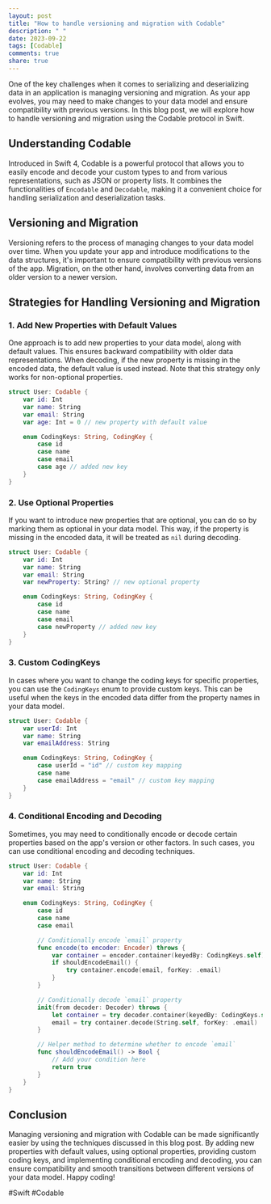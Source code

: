 ```yaml
---
layout: post
title: "How to handle versioning and migration with Codable"
description: " "
date: 2023-09-22
tags: [Codable]
comments: true
share: true
---
```


One of the key challenges when it comes to serializing and deserializing data in an application is managing versioning and migration. As your app evolves, you may need to make changes to your data model and ensure compatibility with previous versions. In this blog post, we will explore how to handle versioning and migration using the Codable protocol in Swift.

## Understanding Codable

Introduced in Swift 4, Codable is a powerful protocol that allows you to easily encode and decode your custom types to and from various representations, such as JSON or property lists. It combines the functionalities of `Encodable` and `Decodable`, making it a convenient choice for handling serialization and deserialization tasks.

## Versioning and Migration

Versioning refers to the process of managing changes to your data model over time. When you update your app and introduce modifications to the data structures, it's important to ensure compatibility with previous versions of the app. Migration, on the other hand, involves converting data from an older version to a newer version.

## Strategies for Handling Versioning and Migration

### 1. Add New Properties with Default Values

One approach is to add new properties to your data model, along with default values. This ensures backward compatibility with older data representations. When decoding, if the new property is missing in the encoded data, the default value is used instead. Note that this strategy only works for non-optional properties.

```swift
struct User: Codable {
    var id: Int
    var name: String
    var email: String
    var age: Int = 0 // new property with default value

    enum CodingKeys: String, CodingKey {
        case id
        case name
        case email
        case age // added new key
    }
}
```

### 2. Use Optional Properties

If you want to introduce new properties that are optional, you can do so by marking them as optional in your data model. This way, if the property is missing in the encoded data, it will be treated as `nil` during decoding.

```swift
struct User: Codable {
    var id: Int
    var name: String
    var email: String
    var newProperty: String? // new optional property

    enum CodingKeys: String, CodingKey {
        case id
        case name
        case email
        case newProperty // added new key
    }
}
```

### 3. Custom CodingKeys

In cases where you want to change the coding keys for specific properties, you can use the `CodingKeys` enum to provide custom keys. This can be useful when the keys in the encoded data differ from the property names in your data model.

```swift
struct User: Codable {
    var userId: Int
    var name: String
    var emailAddress: String

    enum CodingKeys: String, CodingKey {
        case userId = "id" // custom key mapping
        case name
        case emailAddress = "email" // custom key mapping
    }
}
```

### 4. Conditional Encoding and Decoding

Sometimes, you may need to conditionally encode or decode certain properties based on the app's version or other factors. In such cases, you can use conditional encoding and decoding techniques.

```swift
struct User: Codable {
    var id: Int
    var name: String
    var email: String

    enum CodingKeys: String, CodingKey {
        case id
        case name
        case email

        // Conditionally encode `email` property
        func encode(to encoder: Encoder) throws {
            var container = encoder.container(keyedBy: CodingKeys.self)
            if shouldEncodeEmail() {
                try container.encode(email, forKey: .email)
            }
        }

        // Conditionally decode `email` property
        init(from decoder: Decoder) throws {
            let container = try decoder.container(keyedBy: CodingKeys.self)
            email = try container.decode(String.self, forKey: .email)
        }

        // Helper method to determine whether to encode `email`
        func shouldEncodeEmail() -> Bool {
            // Add your condition here
            return true
        }
    }
}
```

## Conclusion

Managing versioning and migration with Codable can be made significantly easier by using the techniques discussed in this blog post. By adding new properties with default values, using optional properties, providing custom coding keys, and implementing conditional encoding and decoding, you can ensure compatibility and smooth transitions between different versions of your data model. Happy coding!

\#Swift \#Codable